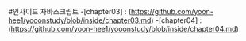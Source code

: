 #인사이드 자바스크립트
 -[chapter03] : (https://github.com/yoon-hee1/yooonstudy/blob/inside/chapter03.md)
 -[chapter04] : (https://github.com/yoon-hee1/yooonstudy/blob/inside/chapter04.md)